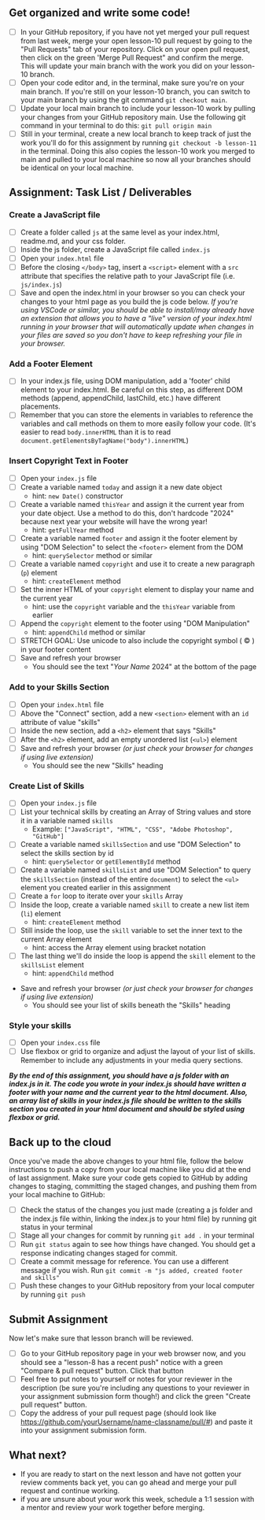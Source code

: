 ## Get organized and write some code!
- [ ] In your GitHub repository, if you have not yet merged your pull request from last week, merge your open lesson-10 pull request by going to the "Pull Requests" tab of your repository. Click on your open pull request, then click on the green 'Merge Pull Request" and confirm the merge. This will update your main branch with the work you did on your lesson-10 branch.
- [ ] Open your code editor and, in the terminal, make sure you're on your main branch. If you're still on your lesson-10 branch, you can switch to your main branch by using the git command `git checkout main`.
- [ ] Update your local main branch to include your lesson-10 work by pulling your changes from your GitHub repository main. Use the following git command in your terminal to do this: `git pull origin main`
- [ ] Still in your terminal, create a new local branch to keep track of just the work you'll do for this assignment by running `git checkout -b lesson-11` in the terminal. Doing this also copies the lesson-10 work you merged to main and pulled to your local machine so now all your branches should be identical on your local machine.

## Assignment: Task List / Deliverables

### Create a JavaScript file
- [ ] Create a folder called `js` at the same level as your index.html, readme.md, and your css folder.
- [ ] Inside the js folder, create a JavaScript file called `index.js`
- [ ] Open your `index.html` file
- [ ] Before the closing `</body>` tag, insert a `<script>` element with a `src` attribute that specifies the relative path to your JavaScript file (i.e. `js/index.js`)
- [ ] Save and open the index.html in your browser so you can check your changes to your html page as you build the js code below.  _If you're using VSCode or similar, you should be able to install/may already have an extension that allows you to have a "live" version of your index.html running in your browser that will automatically update when changes in your files are saved so you don't have to keep refreshing your file in your browser._

### Add a Footer Element
- [ ] In your index.js file, using DOM manipulation, add a 'footer' child element to your index.html.  Be careful on this step, as different DOM methods (append, appendChild, lastChild, etc.) have different placements.
- [ ] Remember that you can store the elements in variables to reference the variables and call methods on them to more easily follow your code. (It's easier to read `body.innerHTML` than it is to read `document.getElementsByTagName("body").innerHTML`)

### Insert Copyright Text in Footer
- [ ] Open your `index.js` file
- [ ] Create a variable named `today` and assign it a new date object
  - hint: `new Date()` constructor
- [ ] Create a variable named `thisYear` and assign it the current year from your date object. Use a method to do this, don't hardcode "2024" because next year your website will have the wrong year! 
  - hint: `getFullYear` method
- [ ] Create a variable named `footer` and assign it the footer element by using "DOM Selection" to select the `<footer>` element from the DOM
  - hint: `querySelector` method or similar
- [ ] Create a variable named `copyright` and use it to create a new paragraph (`p`) element
  - hint: `createElement` method
- [ ] Set the inner HTML of your `copyright` element to display your name and the current year
  - hint: use the `copyright` variable and the `thisYear` variable from earlier
- [ ] Append the `copyright` element to the footer using "DOM Manipulation"
  - hint: `appendChild` method or similar
- [ ] STRETCH GOAL: Use unicode to also include the copyright symbol ( &copy; ) in your footer content
- [ ] Save and refresh your browser
  - You should see the text "_Your Name_ 2024" at the bottom of the page

### Add to your Skills Section
- [ ] Open your `index.html` file
- [ ] Above the "Connect" section, add a new `<section>` element with an `id` attribute of value "skills"
- [ ] Inside the new section, add a `<h2>` element that says "Skills"
- [ ] After the `<h2>` element, add an empty unordered list (`<ul>`) element
- [ ] Save and refresh your browser _(or just check your browser for changes if using live extension)_
  - You should see the new "Skills" heading

### Create List of Skills
- [ ] Open your `index.js` file
- [ ] List your technical skills by creating an Array of String values and store it in a variable named `skills`
  - Example: `["JavaScript", "HTML", "CSS", "Adobe Photoshop", "GitHub"]`
- [ ] Create a variable named `skillsSection` and use "DOM Selection" to select the skills section by id
  - hint: `querySelector` or `getElementById` method
- [ ] Create a variable named `skillsList` and use "DOM Selection" to query the `skillsSection` (instead of the entire `document`) to select the `<ul>` element you created earlier in this assignment
- [ ] Create a `for` loop to iterate over your `skills` Array
- [ ] Inside the loop, create a variable named `skill` to create a new list item (`li`) element
  - hint: `createElement` method
- [ ] Still inside the loop, use the `skill` variable to set the inner text to the current Array element
  - hint: access the Array element using bracket notation
- [ ] The last thing we'll do inside the loop is append the `skill` element to the `skillsList` element
  - hint: `appendChild` method
- Save and refresh your browser _(or just check your browser for changes if using live extension)_
  - You should see your list of skills beneath the "Skills" heading
 
### Style your skills
 - [ ] Open your `index.css` file
 - [ ] Use flexbox or grid to organize and adjust the layout of your list of skills.  Remember to include any adjustments in your media query sections.

**_By the end of this assignment, you should have a js folder with an index.js in it.  The code you wrote in your index.js should have written a footer with your name and the current year to the html document.  Also, an array list of skills in your index.js file should be written to the skills section you created in your html document and should be styled using flexbox or grid._**

## Back up to the cloud
Once you've made the above changes to your html file, follow the below instructions to push a copy from your local machine like you did at the end of last assignment. Make sure your code gets copied to GitHub by adding changes to staging, committing the staged changes, and pushing them from your local machine to GitHub:

- [ ] Check the status of the changes you just made (creating a js folder and the index.js file within, linking the index.js to your html file) by running git status in your terminal
- [ ] Stage all your changes for commit by running `git add .` in your terminal
- [ ] Run `git status` again to see how things have changed. You should get a response indicating changes staged for commit.
- [ ] Create a commit message for reference. You can use a different message if you wish. Run `git commit -m "js added, created footer and skills"`
- [ ] Push these changes to your GitHub repository from your local computer by running `git push`

## Submit Assignment
Now let's make sure that lesson branch will be reviewed.

- [ ] Go to your GitHub repository page in your web browser now, and you should see a "lesson-8 has a recent push" notice with a green "Compare & pull request" button. Click that button
- [ ] Feel free to put notes to yourself or notes for your reviewer in the description (be sure you're including any questions to your reviewer in your assignment submission form though!) and click the green "Create pull request" button.
- [ ] Copy the address of your pull request page (should look like https://github.com/yourUsername/name-classname/pull/#) and paste it into your assignment submission form.

## What next?
- If you are ready to start on the next lesson and have not gotten your review comments back yet, you can go ahead and merge your pull request and continue working.
- if you are unsure about your work this week, schedule a 1:1 session with a mentor and review your work together before merging.
